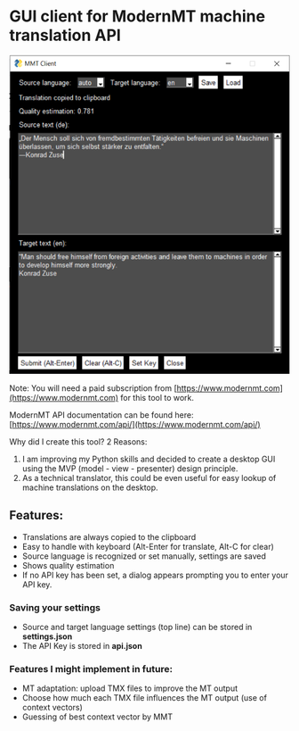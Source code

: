 # GUI client for ModernMT machine translation API

![Screenshot.png](Screenshot.png)

Note: You will need a paid subscription from [https://www.modernmt.com](https://www.modernmt.com) for this tool to work.

ModernMT API documentation can be found here:
[https://www.modernmt.com/api/](https://www.modernmt.com/api/)

Why did I create this tool? 2 Reasons:
1. I am improving my Python skills and decided to create a desktop GUI using the MVP (model - view - presenter) design principle.
2. As a technical translator, this could be even useful for easy lookup of machine translations on the desktop.

## Features:
* Translations are always copied to the clipboard 
* Easy to handle with keyboard (Alt-Enter for translate, Alt-C for clear)
* Source language is recognized or set manually, settings are saved 
* Shows quality estimation
* If no API key has been set, a dialog appears prompting you to enter your API key.

### Saving your settings
* Source and target language settings (top line) can be stored in __settings.json__
* The API Key is stored in __api.json__

### Features I might implement in future:
* MT adaptation: upload TMX files to improve the MT output
* Choose how much each TMX file influences the MT output (use of context vectors)
* Guessing of best context vector by MMT 

